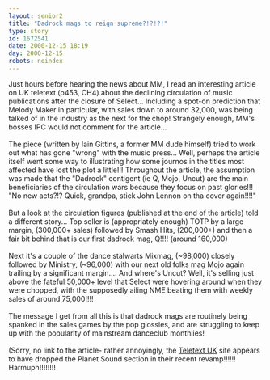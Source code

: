 ```yaml
---
layout: senior2
title: "Dadrock mags to reign supreme?!?!?!"
type: story
id: 1672541
date: 2000-12-15 18:19
day: 2000-12-15
robots: noindex
---
```

Just hours before hearing the news about MM, I read an interesting article on UK teletext (p453, CH4) about the declining circulation of music publications after the closure of Select... Including a spot-on prediction that Melody Maker in particular, with sales down to around 32,000, was being talked of in the industry as the next for the chop! Strangely enough, MM's bosses IPC would not comment for the article... <br/><br/>The piece (written by Iain Gittins, a former MM dude himself) tried to work out what has gone "wrong" with the music press... Well, perhaps the article itself went some way to illustrating how some journos in the titles most affected have lost the plot a little!!! Throughout the article, the assumption was made that the "Dadrock" contigent (ie Q, Mojo, Uncut) are the main beneficiaries of the circulation wars because they focus on past glories!!! "No new acts?!? Quick, grandpa, stick John Lennon on tha cover again!!!!" <br/><br/>But a look at the circulation figures (published at the end of the article) told a different story... Top seller is (appropriately enough) TOTP by a large margin, (300,000+ sales) followed by Smash Hits, (200,000+) and then a fair bit behind that is our first dadrock mag, Q!!!! (around 160,000) <br/><br/>Next it's a couple of the dance stalwarts Mixmag, (~98,000) closely followed by Ministry, (~96,000) with our next old folks mag Mojo again trailing by a significant margin.... And where's Uncut? Well, it's selling just above the fateful 50,000+ level that Select were hovering around when they were chopped, with the supposedly ailing NME beating them with weekly sales of around 75,000!!!! <br/><br/>The message I get from all this is that dadrock mags are routinely being spanked in the sales games by the pop glossies, and are struggling to keep up with the popularity of mainstream danceclub monthlies! <br/><br/>(Sorry, no link to the article- rather annoyingly, the <a href="http://www.teletext.co.uk/">Teletext UK</a> site appears to have dropped the Planet Sound section in their recent revamp!!!!!! Harmuph!!!!!!!!
